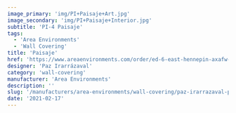 ```yaml
---
image_primary: 'img/PI+Paisaje+Art.jpg'
image_secondary: 'img/PI+Paisaje+Interior.jpg'
subtitle: 'PI-4 Paisaje'
tags:
  - 'Area Environments'
  - 'Wall Covering'
title: 'Paisaje'
href: 'https://www.areaenvironments.com/order/ed-6-east-hennepin-axafw-w3l9w-ewf9t-p6yh8'
designer: 'Paz Irarrázaval'
category: 'wall-covering'
manufacturer: 'Area Environments'
description: ''
slug: '/manufacturers/area-environments/wall-covering/paz-irarrazaval-paisaje'
date: '2021-02-17'
---
```


